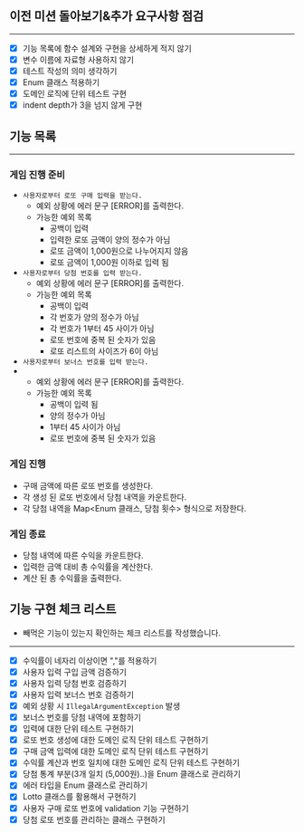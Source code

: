 
## 이전 미션 돌아보기&추가 요구사항 점검

---
- [x] 기능 목록에 함수 설계와 구현을 상세하게 적지 않기
- [x] 변수 이름에 자료형 사용하지 않기
- [x] 테스트 작성의 의미 생각하기 
- [x] Enum 클래스 적용하기
- [x] 도메인 로직에 단위 테스트 구현
- [x] indent depth가 3을 넘지 않게 구현

## 기능 목록

---
### 게임 진행 준비
- `사용자로부터 로또 구매 입력을 받는다.`
  - 예외 상황에 에러 문구 [ERROR]를 출력한다.
  - 가능한 예외 목록
    - 공백이 입력 
    - 입력한 로또 금액이 양의 정수가 아님
    - 로또 금액이 1,000원으로 나누어지지 않음
    - 로또 금액이 1,000원 이하로 입력 됨
- `사용자로부터 당첨 번호를 입력 받는다.`
  - 예외 상황에 에러 문구 [ERROR]를 출력한다.
  - 가능한 예외 목록
    - 공백이 입력 
    - 각 번호가 양의 정수가 아님
    - 각 번호가 1부터 45 사이가 아님
    - 로또 번호에 중복 된 숫자가 있음
    - 로또 리스트의 사이즈가 6이 아님
- `사용자로부터 보너스 번호를 입력 받는다.`
- - 예외 상황에 에러 문구 [ERROR]를 출력한다.
  - 가능한 예외 목록 
    - 공백이 입력 됨 
    - 양의 정수가 아님
    - 1부터 45 사이가 아님
    - 로또 번호에 중복 된 숫자가 있음
### 게임 진행
- 구매 금액에 따른 로또 번호를 생성한다.
- 각 생성 된 로또 번호에서 당첨 내역을 카운트한다.
- 각 당첨 내역을 Map<Enum 클래스, 당첨 횟수> 형식으로 저장한다.

### 게임 종료 
- 당첨 내역에 따른 수익을 카운트한다.
- 입력한 금액 대비 총 수익률을 계산한다.
- 계산 된 총 수익률을 출력한다.

## 기능 구현 체크 리스트
- 빼먹은 기능이 있는지 확인하는 체크 리스트를 작성했습니다.
---
- [x] 수익률이 네자리 이상이면 ","를 적용하기
- [x] 사용자 입력 구입 금액 검증하기
- [x] 사용자 입력 당첨 번호 검증하기
- [x] 사용자 입력 보너스 번호 검증하기
- [x] 예외 상황 시 `IllegalArgumentException` 발생  
- [x] 보너스 번호를 당첨 내역에 포함하기
- [x] 입력에 대한 단위 테스트 구현하기
- [x] 로또 번호 생성에 대한 도메인 로직 단위 테스트 구현하기
- [x] 구매 금액 입력에 대한 도메인 로직 단위 테스트 구현하기
- [x] 수익률 계산과 번호 일치에 대한 도메인 로직 단위 테스트 구현하기
- [x] 당첨 통계 부분(3개 일치 (5,000원)..)을 Enum 클래스로 관리하기
- [x] 에러 타입을 Enum 클래스로 관리하기
- [x] Lotto 클래스를 활용해서 구현하기
- [x] 사용자 구매 로또 번호에 validation 기능 구현하기
- [x] 당첨 로또 번호를 관리하는 클래스 구현하기
